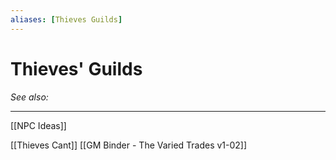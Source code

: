 ```yaml
---
aliases: [Thieves Guilds]
---
```

# Thieves' Guilds
*See also:* 
___
[[NPC Ideas]]

[[Thieves Cant]]
[[GM Binder - The Varied Trades v1-02]]